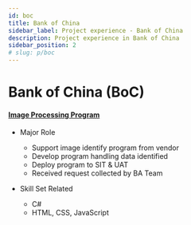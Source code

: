 ```yaml
---
id: boc
title: Bank of China
sidebar_label: Project experience - Bank of China
description: Project experience in Bank of China
sidebar_position: 2
# slug: p/boc
---
```


# Bank of China (BoC)

#### [Image Processing Program](#IPP)

- Major Role

  - Support image identify program from vendor
  - Develop program handling data identified
  - Deploy program to SIT & UAT
  - Received request collected by BA Team

- Skill Set Related
  - C#
  - HTML, CSS, JavaScript
